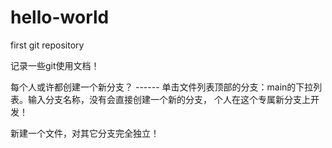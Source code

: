 # hello-world
first git repository

记录一些git使用文档！

每个人或许都创建一个新分支？
------ 单击文件列表顶部的分支：main的下拉列表。输入分支名称，没有会直接创建一个新的分支， 个人在这个专属新分支上开发！

新建一个文件，对其它分支完全独立！
